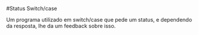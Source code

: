 #Status Switch/case

Um programa utilizado em switch/case que pede um status, e dependendo da resposta, lhe da um feedback sobre isso.